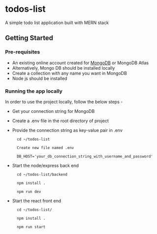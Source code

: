 # todos-list

A simple todo list application built with MERN stack

## Getting Started

### Pre-requisites

- An existing online account created for [MongoDB](https://www.mongodb.com/) or MongoDB Atlas
- Alternatively, Mongo DB should be installed locally
- Create a collection with any name you want in MongoDB
- Node js should be installed

### Running the app locally

  In order to use the project locally, follow the below steps -

- Get your connection string for MongoDB
- Create a .env file in the root directory of project
- Provide the connection string as key-value pair in .env

  ```
    cd ~/todos-list

    Create new file named .env

    DB_HOST='your_db_connection_string_with_username_and_password'
  ```

- Start the node/express back end

  ```
    cd ~/todos-list/backend

    npm install .

    npm run dev
  ```

- Start the react front end

  ```
    cd ~/todos-list/

    npm install .

    npm run start
  ```
